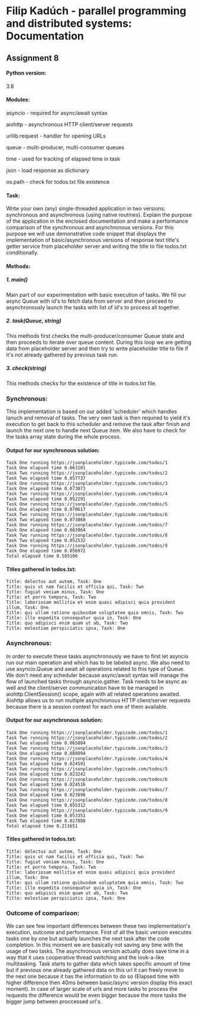 # Filip Kadúch - parallel programming and distributed systems: Documentation

## Assignment 8

#### Python version:
  3.8
#### Modules:
  asyncio - required for async/await syntax
  
  aiohttp - asynchronous HTTP client/server requests
  
  urllib.request - handler for opening URLs
  
  queue - multi-producer, multi-consumer queues
  
  time - used for tracking of elapsed time in task
  
  json - load response as dictionary
  
  os.path - check for todos.txt file existence


#### Task:
  Write your own (any) single-threaded application in two versions: synchronous and asynchronous (using native routines). Explain the purpose of the application in the enclosed documentation and make a performance comparison of the synchronous and asynchronous versions.
For this purpose we will use demonstrative code snippet that displays the implementation of basic/asynchronous versions of response text title's getter service from placeholder server and writing the title to file todos.txt conditionally.

#### Methods: 
##### 1. main()
  Main part of our experimentation with basic execution of tasks.
  We fill our async Queue with id's to fetch data from server and
  then proceed to asynchronously launch the tasks with
  list of id's to process all together.

##### 2. task(Queue, string)
  This methods first checks the multi-producer/consumer Queue state and
  then proceeds to iterate over queue content. During this loop
  we are getting data from placeholder server and then try to write
  placeholder title to file if it's not already gathered by previous
  task run.
  
##### 3. check(string)
  This methods checks for the existence of title in
  todos.txt file.

### Synchronous:
This implementation is based on our added 'scheduler' which handles lanuch and removal of tasks. The very own task is then required to yield it's execution to get back to this scheduler and remove the task after finish and launch the next one to handle next Queue item. We also have to check for the tasks array state during the whole process.

#### Output for our synchronous solution:

```
Task One running https://jsonplaceholder.typicode.com/todos/1
Task One elapsed time 0.063101
Task Two running https://jsonplaceholder.typicode.com/todos/2
Task Two elapsed time 0.057737
Task One running https://jsonplaceholder.typicode.com/todos/3
Task One elapsed time 0.073073
Task Two running https://jsonplaceholder.typicode.com/todos/4
Task Two elapsed time 0.052291
Task One running https://jsonplaceholder.typicode.com/todos/5
Task One elapsed time 0.070617
Task Two running https://jsonplaceholder.typicode.com/todos/6
Task Two elapsed time 0.073868
Task One running https://jsonplaceholder.typicode.com/todos/7
Task One elapsed time 0.083964
Task Two running https://jsonplaceholder.typicode.com/todos/8
Task Two elapsed time 0.052532
Task One running https://jsonplaceholder.typicode.com/todos/9
Task One elapsed time 0.056972
Total elapsed time 0.585106
```

#### Titles gathered in todos.txt:

```
Title: delectus aut autem, Task: One
Title: quis ut nam facilis et officia qui, Task: Two
Title: fugiat veniam minus, Task: One
Title: et porro tempora, Task: Two
Title: laboriosam mollitia et enim quasi adipisci quia provident illum, Task: One
Title: qui ullam ratione quibusdam voluptatem quia omnis, Task: Two
Title: illo expedita consequatur quia in, Task: One
Title: quo adipisci enim quam ut ab, Task: Two
Title: molestiae perspiciatis ipsa, Task: One
```

### Asynchronous:
In order to execute these tasks asynchronously we have to first let asyncio run our main operation and which has to be labeled async. We also need to use asyncio.Queue and await all operations related to this type of Queue. We don't need any scheduler because async/await syntax will manage the flow of launched
tasks through asyncio.gather. Task needs to be async as well and the client/server communication have to be managed in aiohttp.ClientSession() scope, again with all related operations awaited. Aiohttp allows us to run multiple asynchronous HTTP client/server requests because there is a session context for each one of them available.

#### Output for our asynchronous solution:

```
Task One running https://jsonplaceholder.typicode.com/todos/1
Task Two running https://jsonplaceholder.typicode.com/todos/2
Task Two elapsed time 0.065884
Task Two running https://jsonplaceholder.typicode.com/todos/3
Task One elapsed time 0.088094
Task One running https://jsonplaceholder.typicode.com/todos/4
Task Two elapsed time 0.024591
Task Two running https://jsonplaceholder.typicode.com/todos/5
Task One elapsed time 0.023242
Task One running https://jsonplaceholder.typicode.com/todos/6
Task Two elapsed time 0.024516
Task Two running https://jsonplaceholder.typicode.com/todos/7
Task One elapsed time 0.023898
Task One running https://jsonplaceholder.typicode.com/todos/8
Task Two elapsed time 0.055312
Task Two running https://jsonplaceholder.typicode.com/todos/9
Task One elapsed time 0.053351
Task Two elapsed time 0.027888
Total elapsed time 0.211651
```

#### Titles gathered in todos.txt:

```
Title: delectus aut autem, Task: One
Title: quis ut nam facilis et officia qui, Task: Two
Title: fugiat veniam minus, Task: One
Title: et porro tempora, Task: Two
Title: laboriosam mollitia et enim quasi adipisci quia provident illum, Task: One
Title: qui ullam ratione quibusdam voluptatem quia omnis, Task: Two
Title: illo expedita consequatur quia in, Task: One
Title: quo adipisci enim quam ut ab, Task: Two
Title: molestiae perspiciatis ipsa, Task: One
```

### Outcome of comparison:
We can see few important differences between these two implementation's execution, outcome and performance. First of all the basic version executes tasks one by one but actually launches the next task after the code completion. In this moment we are basically not saving any time with the usage of two tasks. The asynchronous version actually does save time in a way that it uses cooperative thread switching and the look-a-like multitasking. Task starts to gather data which takes specific amount of time but if previous one already gathered data on this url it can freely move to the next one because it has the information to do so (Elapsed time with higher difference then 40ms between basic/async version display this exact moment). In case of larger scale of urls and more tasks to process the requests the difference would be even bigger because the more tasks the bigger jump between proccessed url's.
